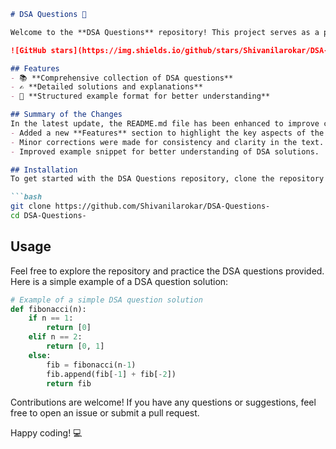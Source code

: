 ```markdown
# DSA Questions 🚀

Welcome to the **DSA Questions** repository! This project serves as a platform for developers and learners to practice and enhance their skills in Data Structures and Algorithms (DSA). This repository is designed to help you improve your understanding of various data structures and algorithms through a collection of questions and solutions.

![GitHub stars](https://img.shields.io/github/stars/Shivanilarokar/DSA-Questions-?style=social) ![Forks](https://img.shields.io/github/forks/Shivanilarokar/DSA-Questions-?style=social)

## Features
- 📚 **Comprehensive collection of DSA questions**
- ✍️ **Detailed solutions and explanations**
- 📝 **Structured example format for better understanding**

## Summary of the Changes
In the latest update, the README.md file has been enhanced to improve clarity and usability. The following changes were made:
- Added a new **Features** section to highlight the key aspects of the repository.
- Minor corrections were made for consistency and clarity in the text.
- Improved example snippet for better understanding of DSA solutions.

## Installation
To get started with the DSA Questions repository, clone the repository to your local machine:

```bash
git clone https://github.com/Shivanilarokar/DSA-Questions-
cd DSA-Questions-
```

## Usage
Feel free to explore the repository and practice the DSA questions provided. Here is a simple example of a DSA question solution:

```python
# Example of a simple DSA question solution
def fibonacci(n):
    if n == 1:
        return [0]
    elif n == 2:
        return [0, 1]
    else:
        fib = fibonacci(n-1)
        fib.append(fib[-1] + fib[-2])
        return fib
```

Contributions are welcome! If you have any questions or suggestions, feel free to open an issue or submit a pull request.

Happy coding! 💻
```